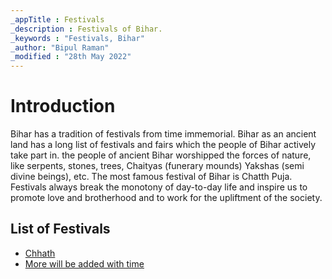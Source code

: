 ```yaml
---
_appTitle : Festivals
_description : Festivals of Bihar.
_keywords : "Festivals, Bihar"
_author: "Bipul Raman"
_modified : "28th May 2022"
---
```


# Introduction

Bihar has a tradition of festivals from time immemorial. Bihar as an ancient land has a long list of festivals and fairs which the people of Bihar actively take part in. the people of ancient Bihar worshipped the forces of nature, like serpents, stones, trees, Chaityas (funerary mounds) Yakshas (semi divine beings), etc. The most famous festival of Bihar is Chatth Puja. Festivals always break the monotony of day-to-day life and inspire us to promote love and brotherhood and to work for the upliftment of the society.

## List of Festivals

- [Chhath](Chhath.md)
- [More will be added with time](Index.md)